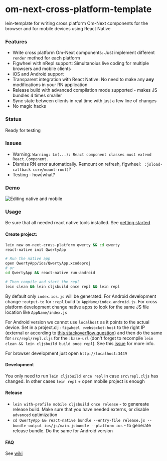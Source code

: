 # om-next-cross-platform-template

lein-template for writing cross platform Om-Next components for the browser and for mobile devices using React Native

### Features

- Write cross platform Om-Next components: Just implement different `render` method for each platform
- Figwheel with nRepl support: Simultanoius live coding for multiple browsers and mobile clients
- iOS and Android support
- Transparent integration with React Native: No need to make any **any** modifications in your RN application
- Release build with advanced compilation mode supported - makes JS bundles 4 times smaller
- Sync state between clients in real time with just a few line of changes
- No magic hacks

### Status

Ready for testing

### Issues

- Warning: `Warning: Lm(...): React component classes must extend React.Component.`
- Dismiss RN error automatically. Remount on refresh, figwheel: ` :jsload-callback core/mount-root)`?
- Testing - how|what?

### Demo

![Editing native and mobile](om-next-cross-platform-demo.gif)


### Usage

Be sure that all needed react native tools installed. See [getting started](http://facebook.github.io/react-native/docs/getting-started.html)

#### Create project:

``` bash
lein new om-next-cross-platform qwerty && cd qwerty
react-native init QwertyApp

# Run the native app
open QwertyApp/ios/QwertyApp.xcodeproj
# or
cd QwertyApp && react-native run-android

# Then compile and start the repl
lein clean && lein cljsbuild once repl && lein repl
```

By default only `index.ios.js` will be generated. For Android development change `:output-to` for `:repl` build to `AppName/index.android.js`. For cross platform development change native apps to look for the same JS file location like `AppName/index.js`

For Android version we cannot use `localhost` as it points to the actual device. Set in a project.clj `:figwheel :websocket-host` to the right IP (external or according to [this stackoverflow question](http://stackoverflow.com/questions/5806220/how-to-connect-to-my-http-localhost-web-server-from-android-emulator-in-eclips)) and then do the same for `src/repl/repl.cljs` for the `:base-url` (don't forget to recompile `lein clean && lein cljsbuild build once repl`). See this [issue](https://github.com/artemyarulin/om-next-cross-platform-template/issues/4) for more info.

For browser development just open `http://localhost:3449`

#### Development

You only need to run `lein cljsbuild once repl` in case `src\repl.cljs` has changed. In other cases `lein repl` + open mobile project is enough

#### Release

- `lein with-profile mobile cljsbuild once release` - to genereate release build. Make sure that you have needed externs, or disable `advanced` optimization
- `cd QwertyApp && react-native bundle --entry-file release.js --bundle-output ios/js/main.jsbundle --platform ios` - to generate release bundle. Do the same for Android version

#### FAQ

See [wiki](https://github.com/artemyarulin/om-next-cross-platform-template/wiki)
